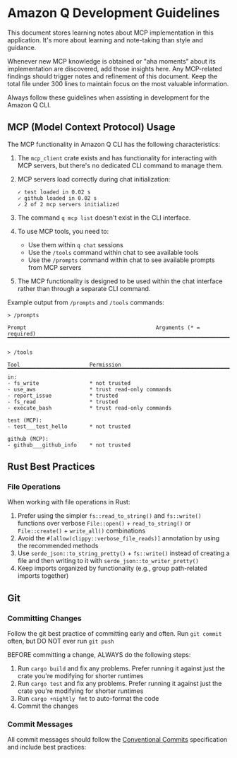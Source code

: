 # Amazon Q Development Guidelines

This document stores learning notes about MCP implementation in this application. It's more about learning and note-taking than style and guidance.

Whenever new MCP knowledge is obtained or "aha moments" about its implementation are discovered, add those insights here. Any MCP-related findings should trigger notes and refinement of this document. Keep the total file under 300 lines to maintain focus on the most valuable information.

Always follow these guidelines when assisting in development for the Amazon Q CLI.

## MCP (Model Context Protocol) Usage

The MCP functionality in Amazon Q CLI has the following characteristics:

1. The `mcp_client` crate exists and has functionality for interacting with MCP servers, but there's no dedicated CLI command to manage them.

2. MCP servers load correctly during chat initialization:
   ```
   ✓ test loaded in 0.02 s
   ✓ github loaded in 0.02 s
   ✓ 2 of 2 mcp servers initialized
   ```

3. The command `q mcp list` doesn't exist in the CLI interface.

4. To use MCP tools, you need to:
   - Use them within `q chat` sessions
   - Use the `/tools` command within chat to see available tools
   - Use the `/prompts` command within chat to see available prompts from MCP servers

5. The MCP functionality is designed to be used within the chat interface rather than through a separate CLI command.

Example output from `/prompts` and `/tools` commands:
```
> /prompts

Prompt                                         Arguments (* = required)
▔▔▔▔▔▔▔▔▔▔▔▔▔▔▔▔▔▔▔▔▔▔▔▔▔▔▔▔▔▔▔▔▔▔▔▔▔▔▔▔▔▔▔▔▔▔▔▔▔▔▔▔▔▔▔▔▔▔▔▔▔▔▔▔▔▔▔▔▔▔▔▔▔▔▔▔▔▔▔▔▔▔▔▔▔▔▔▔▔▔▔▔▔▔▔▔▔▔▔▔▔▔▔▔▔▔▔▔▔▔▔▔▔▔▔▔▔▔▔▔▔▔▔▔▔▔▔▔▔▔▔▔▔▔▔▔▔▔▔▔▔▔▔▔▔▔▔▔▔▔▔▔▔▔▔▔▔▔▔▔▔▔▔▔▔▔▔▔▔▔▔▔▔▔▔▔▔▔▔▔▔▔▔▔▔▔▔▔

> /tools

Tool                      Permission
▔▔▔▔▔▔▔▔▔▔▔▔▔▔▔▔▔▔▔▔▔▔▔▔▔▔▔▔▔▔▔▔▔▔▔▔▔▔▔▔▔▔▔▔▔▔▔▔▔▔▔▔▔▔▔▔▔▔▔▔▔▔▔▔▔▔▔▔▔▔▔▔▔▔▔▔▔▔▔▔▔▔▔▔▔▔▔▔▔▔▔▔▔▔▔▔▔▔▔▔▔▔▔▔▔▔▔▔▔▔▔▔▔▔▔▔▔▔▔▔▔▔▔▔▔▔▔▔▔▔▔▔▔▔▔▔▔▔▔▔▔▔▔▔▔▔▔▔▔▔▔▔▔▔▔▔▔▔▔▔▔▔▔▔▔▔▔▔▔▔▔▔▔▔▔▔▔▔▔▔▔▔▔▔▔▔▔▔Built-in:
- fs_write                * not trusted
- use_aws                 * trust read-only commands
- report_issue            * trusted
- fs_read                 * trusted
- execute_bash            * trust read-only commands

test (MCP):
- test___test_hello       * not trusted

github (MCP):
- github___github_info    * not trusted
```

## Rust Best Practices

### File Operations

When working with file operations in Rust:

1. Prefer using the simpler `fs::read_to_string()` and `fs::write()` functions over verbose `File::open()` + `read_to_string()` or `File::create()` + `write_all()` combinations
2. Avoid the `#[allow(clippy::verbose_file_reads)]` annotation by using the recommended methods
3. Use `serde_json::to_string_pretty()` + `fs::write()` instead of creating a file and then writing to it with `serde_json::to_writer_pretty()`
4. Keep imports organized by functionality (e.g., group path-related imports together)

## Git

### Committing Changes

Follow the git best practice of committing early and often. Run `git commit` often, but DO NOT ever run `git push`

BEFORE committing a change, ALWAYS do the following steps:

1. Run `cargo build` and fix any problems. Prefer running it against just the crate you're modifying for shorter runtimes
2. Run `cargo test` and fix any problems. Prefer running it against just the crate you're modifying for shorter runtimes
3. Run `cargo +nightly fmt` to auto-format the code
4. Commit the changes

### Commit Messages

All commit messages should follow the [Conventional Commits](https://www.conventionalcommits.org/) specification and include best practices:

